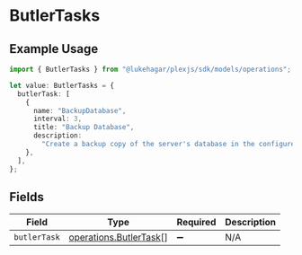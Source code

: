 # ButlerTasks

## Example Usage

```typescript
import { ButlerTasks } from "@lukehagar/plexjs/sdk/models/operations";

let value: ButlerTasks = {
  butlerTask: [
    {
      name: "BackupDatabase",
      interval: 3,
      title: "Backup Database",
      description:
        "Create a backup copy of the server's database in the configured backup directory",
    },
  ],
};
```

## Fields

| Field                                                                   | Type                                                                    | Required                                                                | Description                                                             |
| ----------------------------------------------------------------------- | ----------------------------------------------------------------------- | ----------------------------------------------------------------------- | ----------------------------------------------------------------------- |
| `butlerTask`                                                            | [operations.ButlerTask](../../../sdk/models/operations/butlertask.md)[] | :heavy_minus_sign:                                                      | N/A                                                                     |